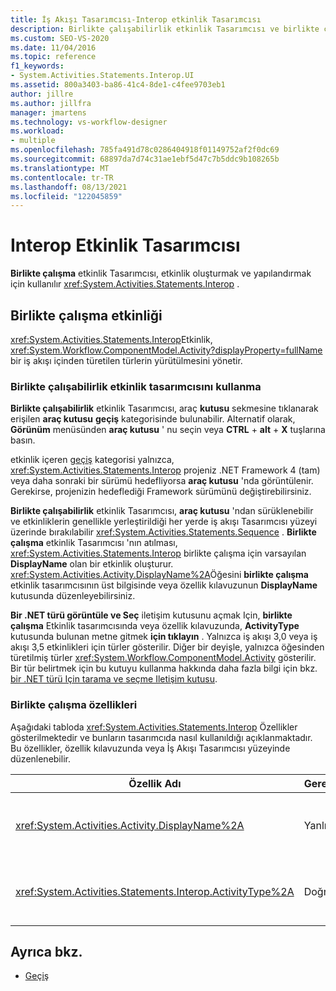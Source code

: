 ```yaml
---
title: İş Akışı Tasarımcısı-Interop etkinlik Tasarımcısı
description: Birlikte çalışabilirlik etkinlik Tasarımcısı ve birlikte çalışma etkinliği oluşturmak ve yapılandırmak için birlikte çalışma etkinliği tasarımcısını nasıl kullanabileceğiniz hakkında bilgi edinin.
ms.custom: SEO-VS-2020
ms.date: 11/04/2016
ms.topic: reference
f1_keywords:
- System.Activities.Statements.Interop.UI
ms.assetid: 800a3403-ba86-41c4-8de1-c4fee9703eb1
author: jillre
ms.author: jillfra
manager: jmartens
ms.technology: vs-workflow-designer
ms.workload:
- multiple
ms.openlocfilehash: 785fa491d78c0286404918f01149752af2f0dc69
ms.sourcegitcommit: 68897da7d74c31ae1ebf5d47c7b5ddc9b108265b
ms.translationtype: MT
ms.contentlocale: tr-TR
ms.lasthandoff: 08/13/2021
ms.locfileid: "122045859"
---
```

# <a name="interop-activity-designer"></a>Interop Etkinlik Tasarımcısı

**Birlikte çalışma** etkinlik Tasarımcısı, etkinlik oluşturmak ve yapılandırmak için kullanılır <xref:System.Activities.Statements.Interop> .

## <a name="the-interop-activity"></a>Birlikte çalışma etkinliği

<xref:System.Activities.Statements.Interop>Etkinlik, <xref:System.Workflow.ComponentModel.Activity?displayProperty=fullName> bir iş akışı içinden türetilen türlerin yürütülmesini yönetir.

### <a name="use-the-interop-activity-designer"></a>Birlikte çalışabilirlik etkinlik tasarımcısını kullanma

**Birlikte çalışabilirlik** etkinlik Tasarımcısı, araç **kutusu** sekmesine tıklanarak erişilen **araç kutusu** **geçiş** kategorisinde bulunabilir. Alternatif olarak, **Görünüm** menüsünden **araç kutusu** ' nu seçin veya **CTRL** + **alt** + **X** tuşlarına basın.

etkinlik içeren [geçiş](../workflow-designer/migration-activity-designers.md) kategorisi yalnızca, <xref:System.Activities.Statements.Interop> projeniz .NET Framework 4 (tam) veya daha sonraki bir sürümü hedefliyorsa **araç kutusu** 'nda görüntülenir. Gerekirse, projenizin hedeflediği Framework sürümünü değiştirebilirsiniz.

**Birlikte çalışabilirlik** etkinlik Tasarımcısı, **araç kutusu** 'ndan sürüklenebilir ve etkinliklerin genellikle yerleştirildiği her yerde iş akışı Tasarımcısı yüzeyi üzerinde bırakılabilir <xref:System.Activities.Statements.Sequence> . **Birlikte çalışma** etkinlik Tasarımcısı 'nın atılması, <xref:System.Activities.Statements.Interop> birlikte çalışma için varsayılan **DisplayName** olan bir etkinlik oluşturur. <xref:System.Activities.Activity.DisplayName%2A>Öğesini **birlikte çalışma** etkinlik tasarımcısının üst bilgisinde veya özellik kılavuzunun **DisplayName** kutusunda düzenleyebilirsiniz.

**Bir .NET türü görüntüle ve Seç** iletişim kutusunu açmak Için, **birlikte çalışma** Etkinlik tasarımcısında veya özellik kılavuzunda, **ActivityType** kutusunda bulunan metne gitmek **için tıklayın** . Yalnızca iş akışı 3,0 veya iş akışı 3,5 etkinlikleri için türler gösterilir. Diğer bir deyişle, yalnızca öğesinden türetilmiş türler <xref:System.Workflow.ComponentModel.Activity> gösterilir. Bir tür belirtmek için bu kutuyu kullanma hakkında daha fazla bilgi için bkz. [bir .NET türü Için tarama ve seçme Iletişim kutusu](../workflow-designer/browse-and-select-a-dotnet-type-dialog-box.md).

### <a name="the-interop-properties"></a>Birlikte çalışma özellikleri

Aşağıdaki tabloda <xref:System.Activities.Statements.Interop> Özellikler gösterilmektedir ve bunların tasarımcıda nasıl kullanıldığı açıklanmaktadır. Bu özellikler, özellik kılavuzunda veya İş Akışı Tasarımcısı yüzeyinde düzenlenebilir.

|Özellik Adı|Gerekli|Kullanım|
|-|--------------|-|
|<xref:System.Activities.Activity.DisplayName%2A>|Yanlış|Etkinliğin kolay adı <xref:System.Activities.Statements.Interop> . Varsayılan değer **birlikte çalışabilirlik**' dir. Görünen ad gerekli olmasa da, bir tane sağlamanız önerilir.|
|<xref:System.Activities.Statements.Interop.ActivityType%2A>|Doğru|Etkinliğin içerdiği etkinliğin türünü belirtir <xref:System.Activities.Statements.Interop> . Belirtilen bu tür öğesinden türetilmelidir <xref:System.Workflow.ComponentModel.Activity> .|

## <a name="see-also"></a>Ayrıca bkz.

- [Geçiş](../workflow-designer/migration-activity-designers.md)